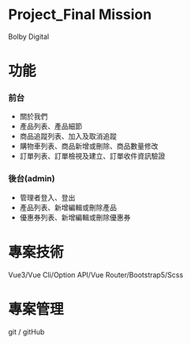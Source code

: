 # Project_Final Mission

Bolby Digital

# 功能
### 前台
* 關於我們
* 產品列表、產品細節
* 商品追蹤列表、加入及取消追蹤
* 購物車列表、商品新增或刪除、商品數量修改
* 訂單列表、訂單檢視及建立、訂單收件資訊驗證

### 後台(admin)
* 管理者登入、登出
* 產品列表、新增編輯或刪除產品
* 優惠券列表、新增編輯或刪除優惠券

# 專案技術
Vue3/Vue Cli/Option API/Vue Router/Bootstrap5/Scss

# 專案管理
git / gitHub
